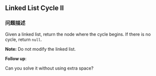 ## Linked List Cycle II  
### 问题描述

Given a linked list, return the node where the cycle begins. If there is no cycle, return `null`.



**Note:** Do not modify the linked list.


**Follow up**:<br>
Can you solve it without using extra space?

